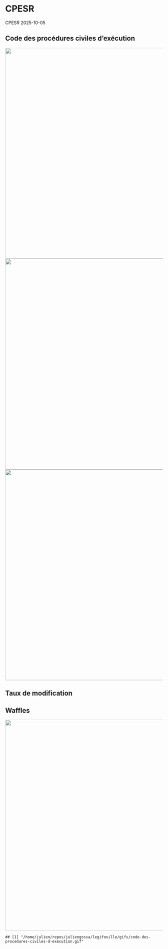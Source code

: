 CPESR
================
CPESR
2025-10-05

## Code des procédures civiles d’exécution

<img src="/home/julien/repos/juliengossa/legifouille/codes/code-des-procedures-civiles-d-execution/legifouille-code_files/figure-gfm/versions-1.png" width="672" />

<img src="/home/julien/repos/juliengossa/legifouille/codes/code-des-procedures-civiles-d-execution/legifouille-code_files/figure-gfm/modifications-1.png" width="672" />
<img src="/home/julien/repos/juliengossa/legifouille/codes/code-des-procedures-civiles-d-execution/legifouille-code_files/figure-gfm/taille_modifications-1.png" width="672" />

## Taux de modification

## Waffles

<img src="/home/julien/repos/juliengossa/legifouille/codes/code-des-procedures-civiles-d-execution/legifouille-code_files/figure-gfm/unnamed-chunk-4-1.png" width="672" />

    ## [1] "/home/julien/repos/juliengossa/legifouille/gifs/code-des-procedures-civiles-d-execution.gif"
